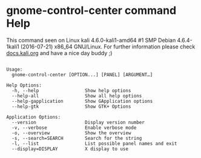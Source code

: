 # gnome-control-center command Help
 
 This command seen on Linux kali 4.6.0-kali1-amd64 #1 SMP Debian 4.6.4-1kali1 (2016-07-21) x86_64 GNU/Linux. For further information please check [docs.kali.org](docs.kali.org) and have a nice day buddy ;) 

~~~

Usage:
  gnome-control-center [OPTION...] [PANEL] [ARGUMENT…]

Help Options:
  -h, --help                 Show help options
  --help-all                 Show all help options
  --help-gapplication        Show GApplication options
  --help-gtk                 Show GTK+ Options

Application Options:
  --version                  Display version number
  -v, --verbose              Enable verbose mode
  -o, --overview             Show the overview
  -s, --search=SEARCH        Search for the string
  -l, --list                 List possible panel names and exit
  --display=DISPLAY          X display to use


~~~
